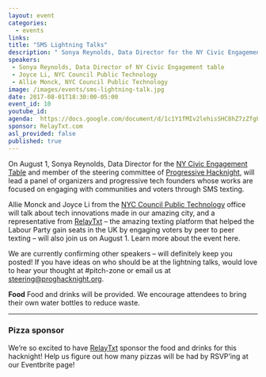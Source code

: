 ```yaml
---
layout: event
categories:
  - events
links:
title: "SMS Lightning Talks"
description: " Sonya Reynolds, Data Director for the NY Civic Engagement Table and member of the steering committee of Progressive Hacknight, will lead a panel of organizers and techies whose works are focused on engaging with communities and voters through SMS texting."
speakers:
 - Sonya Reynolds, Data Director of NY Civic Engagement table
 - Joyce Li, NYC Council Public Technology
 - Allie Monck, NYC Council Public Technology
image: /images/events/sms-lightning-talk.jpg
date: 2017-08-01T18:30:00-05:00
event_id: 10
youtube_id:
agenda:  https://docs.google.com/document/d/1c1Y1fMIv2lehisSHC8hZ7zZfgPG2cFxjTnY_UdgIjY0/edit#
sponsor: RelayTxt.com
asl_provided: false
published: true
---
```


On August 1, Sonya Reynolds, Data Director for the [NY Civic Engagement Table](http://www.cvhaction.org/civic_engagement) and member of the steering committee of [Progressive Hacknight](//progressivehacknight.org), will lead a panel of organizers and progressive tech founders whose works are focused on engaging with communities and voters through SMS texting.

Allie Monck and Joyce Li from the [NYC Council Public Technology](http://legistar.council.nyc.gov/DepartmentDetail.aspx?ID=8866&GUID=72EEA817-E6FF-4051-B853-BC1DAD04E8CC) office will talk about tech innovations made in our amazing city, and a representative from [RelayTxt](http://RelayTxt.com) – the amazing texting platform that helped the Labour Party gain seats in the UK by engaging voters by peer to peer texting – will also join us on August 1.  Learn more about the event here.

We are currently confirming other speakers – will definitely keep you posted! If you have ideas on who should be at the lightning talks, would love to hear your thought at #pitch-zone or email us at [steering@proghacknight.org](mailto:steering@proghacknight.org).

**Food** Food and drinks will be provided. We encourage attendees to bring their own water bottles to reduce waste.

<hr/>

### Pizza sponsor

We’re so excited to have [RelayTxt](http://www.relaytxt.com/) sponsor the food and drinks for this hacknight! Help us figure out how many pizzas will be had by RSVP’ing at our Eventbrite page!
